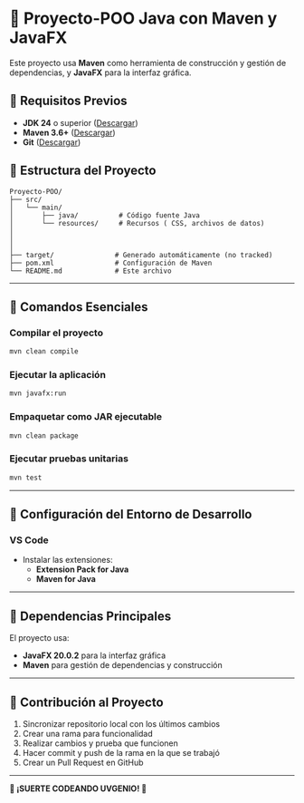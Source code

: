 # 📖 Proyecto-POO Java con Maven y JavaFX

Este proyecto usa **Maven** como herramienta de construcción y gestión de dependencias, y **JavaFX** para la interfaz gráfica.

## 📖 Requisitos Previos

- **JDK 24** o superior ([Descargar](https://www.oracle.com/java/technologies/downloads/))
- **Maven 3.6+** ([Descargar](https://maven.apache.org/download.cgi))
- **Git** ([Descargar](https://git-scm.com/downloads))

## 📖 Estructura del Proyecto

```
Proyecto-POO/
├── src/
│   └── main/
│       ├── java/          # Código fuente Java
│       └── resources/     # Recursos ( CSS, archivos de datos)
│ 
│ 
│
├── target/               # Generado automáticamente (no tracked)
├── pom.xml               # Configuración de Maven
└── README.md             # Este archivo
```

---

## 📖 Comandos Esenciales

### Compilar el proyecto
```bash
mvn clean compile
```

### Ejecutar la aplicación
```bash
mvn javafx:run
```

### Empaquetar como JAR ejecutable
```bash
mvn clean package
```

### Ejecutar pruebas unitarias
```bash
mvn test
```

---

## 📖 Configuración del Entorno de Desarrollo

### VS Code
- Instalar las extensiones:
   - **Extension Pack for Java**
   - **Maven for Java**

---

## 📖 Dependencias Principales

El proyecto usa:
- **JavaFX 20.0.2** para la interfaz gráfica
- **Maven** para gestión de dependencias y construcción

---

## 📖 Contribución al Proyecto

1. Sincronizar repositorio local con los últimos cambios
2. Crear una rama para funcionalidad
3. Realizar cambios y prueba que funcionen
4. Hacer commit y push de la rama en la que se trabajó
5. Crear un Pull Request en GitHub

---

**🎉 ¡SUERTE CODEANDO UVGENIO! 🎉**